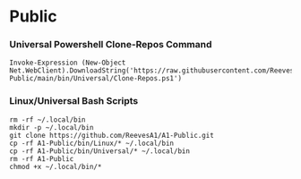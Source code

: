 # Public

### Universal Powershell Clone-Repos Command
```
Invoke-Expression (New-Object Net.WebClient).DownloadString('https://raw.githubusercontent.com/ReevesA1/A1-Public/main/bin/Universal/Clone-Repos.ps1')
```

### Linux/Universal Bash Scripts
```
rm -rf ~/.local/bin
mkdir -p ~/.local/bin
git clone https://github.com/ReevesA1/A1-Public.git
cp -rf A1-Public/bin/Linux/* ~/.local/bin
cp -rf A1-Public/bin/Universal/* ~/.local/bin
rm -rf A1-Public
chmod +x ~/.local/bin/*

```
